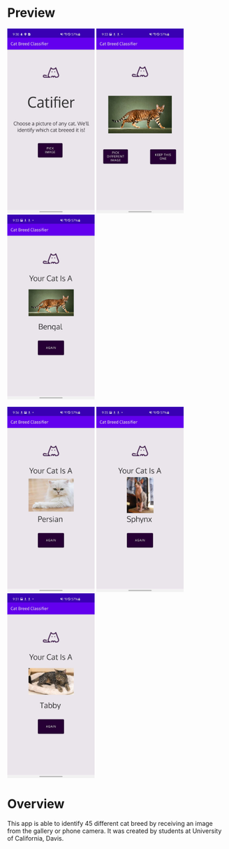 # Preview

<p>
    <img src="example_images/main.jpg" width="200"/>
    <img src="example_images/pick_different.jpg" width="200"/>
    <img src="example_images/bengal.jpg" width="200"/>
</p>

<p>
    <img src="example_images/persian.jpg" width="200"/>
    <img src="example_images/sphynx.jpg" width="200"/>
    <img src="example_images/tabby.jpg" width="200"/>
</p>

# Overview

This app is able to identify 45 different cat breed by receiving an image from the gallery or phone camera. It was created by students at University of California, Davis.